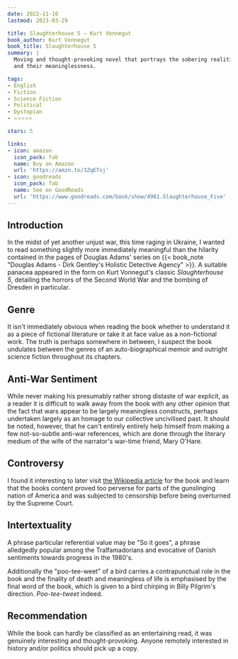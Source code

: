 ```yaml
---
date: 2022-11-10
lastmod: 2023-03-29

title: Slaughterhouse 5 — Kurt Vonnegut
book_author: Kurt Vonnegut
book_title: Slaughterhouse 5
summary: |
  Moving and thought-provoking novel that portrays the sobering realities of war
  and their meaninglessness.

tags:
- English
- Fiction
- Science Fiction
- Political
- Dystopian
- ⭐⭐⭐⭐⭐

stars: 5

links:
- icon: amazon
  icon_pack: fab
  name: Buy on Amazon
  url: 'https://amzn.to/3ZqETsj'
- icon: goodreads
  icon_pack: fab
  name: See on GoodReads
  url: 'https://www.goodreads.com/book/show/4981.Slaughterhouse_Five'
---
```


## Introduction

In the midst of yet another unjust war, this time raging in Ukraine, I wanted to read something slightly more immediately meaningful than the hilarity contained in the pages of Douglas Adams' series on {{< book_note "Douglas Adams - Dirk Gentley's Holistic Detective Agency" >}}. A suitable panacea appeared in the form on Kurt Vonnegut's classic _Slaughterhouse 5_, detailing the horrors of the Second World War and the bombing of Dresden in particular.

## Genre

It isn't immediately obvious when reading the book whether to understand it as a piece of fictional literature or take it at face value as a non-fictional work. The truth is perhaps somewhere in between, I suspect the book undulates between the genres of an auto-biographical memoir and outright science fiction throughout its chapters.

## Anti-War Sentiment

While never making his presumably rather strong distaste of war explicit, as a reader it is difficult to walk away from the book with any other opinion that the fact that wars appear to be largely meaningless constructs, perhaps undertaken largely as an homage to our collective uncivilised past. It should be noted, however, that he can't entirely entirely help himself from making a few not-so-subtle anti-war references, which are done through the literary medium of the wife of the narrator's war-time friend, Mary O'Hare.

## Controversy

I found it interesting to later visit [the Wikipedia article](https://www.wikiwand.com/en/Slaughterhouse-Five#Censorship_controversy) for the book and learn that the books content proved too perverse for parts of the gunslinging nation of America and was subjected to censorship before being overturned by the Supreme Court.

## Intertextuality

A phrase particular referential value may be "So it goes", a phrase alledgedly popular among the Tralfamadorians and evocative of Danish sentiments towards progress in the 1980's.

Additionally the "poo-tee-weet" of a bird carries a contrapunctual role in the book and the finality of death and meaningless of life is emphasised by the final word of the book, which is given to a bird chirping in Billy Pilgrim's direction. _Poo-tee-tweet_ indeed.

## Recommendation

While the book can hardly be classified as an entertaining read, it was genuinely interesting and thought-provoking. Anyone remotely interested in history and/or politics should pick up a copy.
